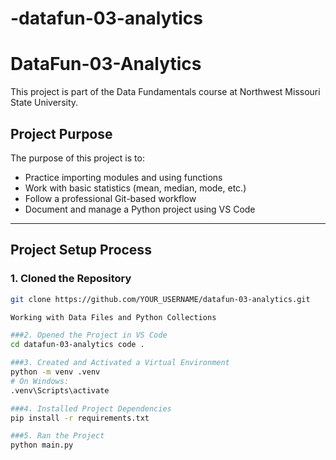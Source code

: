 # -datafun-03-analytics
# DataFun-03-Analytics

This project is part of the Data Fundamentals course at Northwest Missouri State University.
## Project Purpose

The purpose of this project is to:
- Practice importing modules and using functions
- Work with basic statistics (mean, median, mode, etc.)
- Follow a professional Git-based workflow
- Document and manage a Python project using VS Code

---

## Project Setup Process

### 1. Cloned the Repository

```bash
git clone https://github.com/YOUR_USERNAME/datafun-03-analytics.git

Working with Data Files and Python Collections

###2. Opened the Project in VS Code
cd datafun-03-analytics code .

###3. Created and Activated a Virtual Environment
python -m venv .venv
# On Windows:
.venv\Scripts\activate

###4. Installed Project Dependencies
pip install -r requirements.txt

###5. Ran the Project
python main.py

